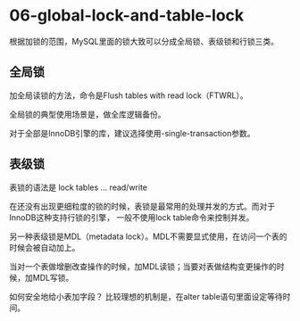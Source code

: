 # 06-global-lock-and-table-lock

根据加锁的范围，MySQL里面的锁大致可以分成全局锁、表级锁和行锁三类。

## 全局锁

加全局读锁的方法，命令是Flush tables with read lock（FTWRL）。

全局锁的典型使用场景是，做全库逻辑备份。

对于全部是InnoDB引擎的库，建议选择使用-single-transaction参数。

## 表级锁

表锁的语法是 lock tables ... read/write

在还没有出现更细粒度的锁的时候，表锁是最常用的处理并发的方式。而对于InnoDB这种支持行锁的引擎， 一般不使用lock table命令来控制并发。

另一种表级锁是MDL（metadata lock）。MDL不需要显式使用，在访问一个表的时候会被自动加上。

当对一个表做增删改查操作的时候，加MDL读锁；当要对表做结构变更操作的时候，加MDL写锁。

如何安全地给小表加字段？ 比较理想的机制是，在alter table语句里面设定等待时间。


